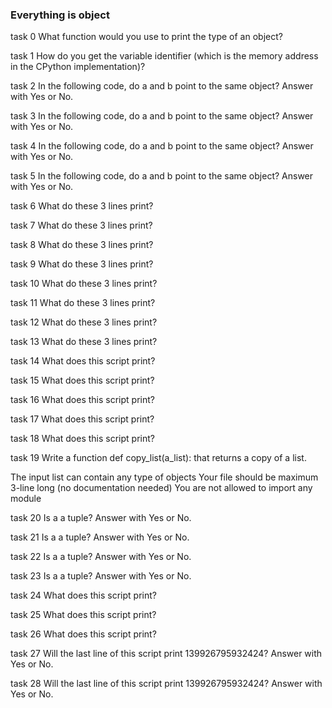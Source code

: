 ### Everything is object

task 0
    What function would you use to print the type of an object?

task 1
    How do you get the variable identifier (which is the memory address in the CPython implementation)?

task 2
    In the following code, do a and b point to the same object? Answer with Yes or No.

task 3
    In the following code, do a and b point to the same object? Answer with Yes or No.

task 4
    In the following code, do a and b point to the same object? Answer with Yes or No.

task 5
    In the following code, do a and b point to the same object? Answer with Yes or No.

task 6
    What do these 3 lines print?

task 7
    What do these 3 lines print?

task 8
    What do these 3 lines print?

task 9
    What do these 3 lines print?

task 10
    What do these 3 lines print?

task 11
    What do these 3 lines print?

task 12
    What do these 3 lines print?

task 13
    What do these 3 lines print?

task 14
    What does this script print?

task 15
    What does this script print?

task 16
    What does this script print?

task 17
    What does this script print?

task 18
    What does this script print?

task 19
    Write a function def copy_list(a_list): that returns a copy of a list.

The input list can contain any type of objects
Your file should be maximum 3-line long (no documentation needed)
You are not allowed to import any module

task 20
    Is a a tuple? Answer with Yes or No.

task 21
    Is a a tuple? Answer with Yes or No.

task 22
    Is a a tuple? Answer with Yes or No.

task 23
    Is a a tuple? Answer with Yes or No.

task 24
    What does this script print?

task 25
    What does this script print?

task 26
    What does this script print?

task 27
    Will the last line of this script print 139926795932424? Answer with Yes or No.

task 28
    Will the last line of this script print 139926795932424? Answer with Yes or No.